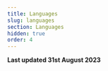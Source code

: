 ```yaml
---
title: Languages
slug: languages
section: Languages
hidden: true
order: 4
---
```


**Last updated 31st August 2023**

